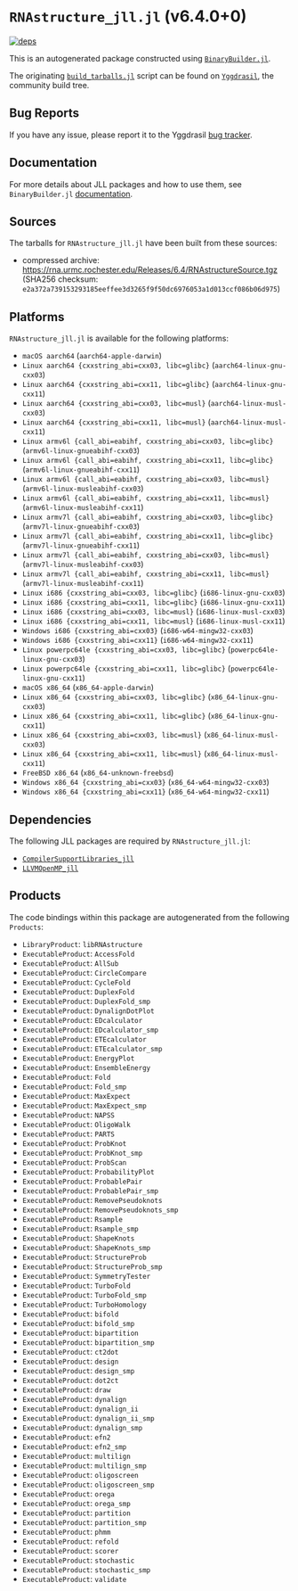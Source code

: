 # `RNAstructure_jll.jl` (v6.4.0+0)

[![deps](https://juliahub.com/docs/RNAstructure_jll/deps.svg)](https://juliahub.com/ui/Packages/RNAstructure_jll/vMkwA?page=2)

This is an autogenerated package constructed using [`BinaryBuilder.jl`](https://github.com/JuliaPackaging/BinaryBuilder.jl).

The originating [`build_tarballs.jl`](https://github.com/JuliaPackaging/Yggdrasil/blob/75939729660bfc6725a46a29008cd7b10404810a/R/RNAstructure/build_tarballs.jl) script can be found on [`Yggdrasil`](https://github.com/JuliaPackaging/Yggdrasil/), the community build tree.

## Bug Reports

If you have any issue, please report it to the Yggdrasil [bug tracker](https://github.com/JuliaPackaging/Yggdrasil/issues).

## Documentation

For more details about JLL packages and how to use them, see `BinaryBuilder.jl` [documentation](https://docs.binarybuilder.org/stable/jll/).

## Sources

The tarballs for `RNAstructure_jll.jl` have been built from these sources:

* compressed archive: https://rna.urmc.rochester.edu/Releases/6.4/RNAstructureSource.tgz (SHA256 checksum: `e2a372a739153293185eeffee3d3265f9f50dc6976053a1d013ccf086b06d975`)

## Platforms

`RNAstructure_jll.jl` is available for the following platforms:

* `macOS aarch64` (`aarch64-apple-darwin`)
* `Linux aarch64 {cxxstring_abi=cxx03, libc=glibc}` (`aarch64-linux-gnu-cxx03`)
* `Linux aarch64 {cxxstring_abi=cxx11, libc=glibc}` (`aarch64-linux-gnu-cxx11`)
* `Linux aarch64 {cxxstring_abi=cxx03, libc=musl}` (`aarch64-linux-musl-cxx03`)
* `Linux aarch64 {cxxstring_abi=cxx11, libc=musl}` (`aarch64-linux-musl-cxx11`)
* `Linux armv6l {call_abi=eabihf, cxxstring_abi=cxx03, libc=glibc}` (`armv6l-linux-gnueabihf-cxx03`)
* `Linux armv6l {call_abi=eabihf, cxxstring_abi=cxx11, libc=glibc}` (`armv6l-linux-gnueabihf-cxx11`)
* `Linux armv6l {call_abi=eabihf, cxxstring_abi=cxx03, libc=musl}` (`armv6l-linux-musleabihf-cxx03`)
* `Linux armv6l {call_abi=eabihf, cxxstring_abi=cxx11, libc=musl}` (`armv6l-linux-musleabihf-cxx11`)
* `Linux armv7l {call_abi=eabihf, cxxstring_abi=cxx03, libc=glibc}` (`armv7l-linux-gnueabihf-cxx03`)
* `Linux armv7l {call_abi=eabihf, cxxstring_abi=cxx11, libc=glibc}` (`armv7l-linux-gnueabihf-cxx11`)
* `Linux armv7l {call_abi=eabihf, cxxstring_abi=cxx03, libc=musl}` (`armv7l-linux-musleabihf-cxx03`)
* `Linux armv7l {call_abi=eabihf, cxxstring_abi=cxx11, libc=musl}` (`armv7l-linux-musleabihf-cxx11`)
* `Linux i686 {cxxstring_abi=cxx03, libc=glibc}` (`i686-linux-gnu-cxx03`)
* `Linux i686 {cxxstring_abi=cxx11, libc=glibc}` (`i686-linux-gnu-cxx11`)
* `Linux i686 {cxxstring_abi=cxx03, libc=musl}` (`i686-linux-musl-cxx03`)
* `Linux i686 {cxxstring_abi=cxx11, libc=musl}` (`i686-linux-musl-cxx11`)
* `Windows i686 {cxxstring_abi=cxx03}` (`i686-w64-mingw32-cxx03`)
* `Windows i686 {cxxstring_abi=cxx11}` (`i686-w64-mingw32-cxx11`)
* `Linux powerpc64le {cxxstring_abi=cxx03, libc=glibc}` (`powerpc64le-linux-gnu-cxx03`)
* `Linux powerpc64le {cxxstring_abi=cxx11, libc=glibc}` (`powerpc64le-linux-gnu-cxx11`)
* `macOS x86_64` (`x86_64-apple-darwin`)
* `Linux x86_64 {cxxstring_abi=cxx03, libc=glibc}` (`x86_64-linux-gnu-cxx03`)
* `Linux x86_64 {cxxstring_abi=cxx11, libc=glibc}` (`x86_64-linux-gnu-cxx11`)
* `Linux x86_64 {cxxstring_abi=cxx03, libc=musl}` (`x86_64-linux-musl-cxx03`)
* `Linux x86_64 {cxxstring_abi=cxx11, libc=musl}` (`x86_64-linux-musl-cxx11`)
* `FreeBSD x86_64` (`x86_64-unknown-freebsd`)
* `Windows x86_64 {cxxstring_abi=cxx03}` (`x86_64-w64-mingw32-cxx03`)
* `Windows x86_64 {cxxstring_abi=cxx11}` (`x86_64-w64-mingw32-cxx11`)

## Dependencies

The following JLL packages are required by `RNAstructure_jll.jl`:

* [`CompilerSupportLibraries_jll`](https://github.com/JuliaBinaryWrappers/CompilerSupportLibraries_jll.jl)
* [`LLVMOpenMP_jll`](https://github.com/JuliaBinaryWrappers/LLVMOpenMP_jll.jl)

## Products

The code bindings within this package are autogenerated from the following `Products`:

* `LibraryProduct`: `libRNAstructure`
* `ExecutableProduct`: `AccessFold`
* `ExecutableProduct`: `AllSub`
* `ExecutableProduct`: `CircleCompare`
* `ExecutableProduct`: `CycleFold`
* `ExecutableProduct`: `DuplexFold`
* `ExecutableProduct`: `DuplexFold_smp`
* `ExecutableProduct`: `DynalignDotPlot`
* `ExecutableProduct`: `EDcalculator`
* `ExecutableProduct`: `EDcalculator_smp`
* `ExecutableProduct`: `ETEcalculator`
* `ExecutableProduct`: `ETEcalculator_smp`
* `ExecutableProduct`: `EnergyPlot`
* `ExecutableProduct`: `EnsembleEnergy`
* `ExecutableProduct`: `Fold`
* `ExecutableProduct`: `Fold_smp`
* `ExecutableProduct`: `MaxExpect`
* `ExecutableProduct`: `MaxExpect_smp`
* `ExecutableProduct`: `NAPSS`
* `ExecutableProduct`: `OligoWalk`
* `ExecutableProduct`: `PARTS`
* `ExecutableProduct`: `ProbKnot`
* `ExecutableProduct`: `ProbKnot_smp`
* `ExecutableProduct`: `ProbScan`
* `ExecutableProduct`: `ProbabilityPlot`
* `ExecutableProduct`: `ProbablePair`
* `ExecutableProduct`: `ProbablePair_smp`
* `ExecutableProduct`: `RemovePseudoknots`
* `ExecutableProduct`: `RemovePseudoknots_smp`
* `ExecutableProduct`: `Rsample`
* `ExecutableProduct`: `Rsample_smp`
* `ExecutableProduct`: `ShapeKnots`
* `ExecutableProduct`: `ShapeKnots_smp`
* `ExecutableProduct`: `StructureProb`
* `ExecutableProduct`: `StructureProb_smp`
* `ExecutableProduct`: `SymmetryTester`
* `ExecutableProduct`: `TurboFold`
* `ExecutableProduct`: `TurboFold_smp`
* `ExecutableProduct`: `TurboHomology`
* `ExecutableProduct`: `bifold`
* `ExecutableProduct`: `bifold_smp`
* `ExecutableProduct`: `bipartition`
* `ExecutableProduct`: `bipartition_smp`
* `ExecutableProduct`: `ct2dot`
* `ExecutableProduct`: `design`
* `ExecutableProduct`: `design_smp`
* `ExecutableProduct`: `dot2ct`
* `ExecutableProduct`: `draw`
* `ExecutableProduct`: `dynalign`
* `ExecutableProduct`: `dynalign_ii`
* `ExecutableProduct`: `dynalign_ii_smp`
* `ExecutableProduct`: `dynalign_smp`
* `ExecutableProduct`: `efn2`
* `ExecutableProduct`: `efn2_smp`
* `ExecutableProduct`: `multilign`
* `ExecutableProduct`: `multilign_smp`
* `ExecutableProduct`: `oligoscreen`
* `ExecutableProduct`: `oligoscreen_smp`
* `ExecutableProduct`: `orega`
* `ExecutableProduct`: `orega_smp`
* `ExecutableProduct`: `partition`
* `ExecutableProduct`: `partition_smp`
* `ExecutableProduct`: `phmm`
* `ExecutableProduct`: `refold`
* `ExecutableProduct`: `scorer`
* `ExecutableProduct`: `stochastic`
* `ExecutableProduct`: `stochastic_smp`
* `ExecutableProduct`: `validate`

